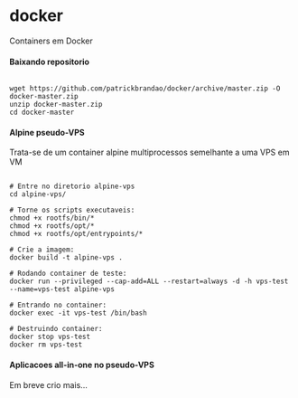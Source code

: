 # docker

Containers em Docker


#### Baixando repositorio

```

wget https://github.com/patrickbrandao/docker/archive/master.zip -O docker-master.zip
unzip docker-master.zip
cd docker-master

```


#### Alpine pseudo-VPS

Trata-se de um container alpine multiprocessos semelhante a uma VPS em VM

```

# Entre no diretorio alpine-vps
cd alpine-vps/

# Torne os scripts executaveis:
chmod +x rootfs/bin/*
chmod +x rootfs/opt/*
chmod +x rootfs/opt/entrypoints/*

# Crie a imagem:
docker build -t alpine-vps .

# Rodando container de teste:
docker run --privileged --cap-add=ALL --restart=always -d -h vps-test --name=vps-test alpine-vps

# Entrando no container:
docker exec -it vps-test /bin/bash

# Destruindo container:
docker stop vps-test
docker rm vps-test

```

#### Aplicacoes all-in-one no pseudo-VPS

Em breve crio mais...


